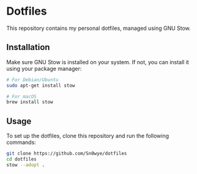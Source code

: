# Dotfiles

This repository contains my personal dotfiles, managed using GNU Stow.

## Installation

Make sure GNU Stow is installed on your system. If not, you can install it using your package manager:

```sh
# For Debian/Ubuntu
sudo apt-get install stow

# For macOS
brew install stow
```

## Usage

To set up the dotfiles, clone this repository and run the following commands:

```sh
git clone https://github.com/Sn0wye/dotfiles
cd dotfiles
stow --adopt .
```
